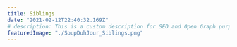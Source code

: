 ```yaml
---
title: Siblings
date: "2021-02-12T22:40:32.169Z"
# description: This is a custom description for SEO and Open Graph purposes, rather than the default generated excerpt. Simply add a description field to the frontmatter.
featuredImage: "./SoupDuhJour_Siblings.png"
---
```


